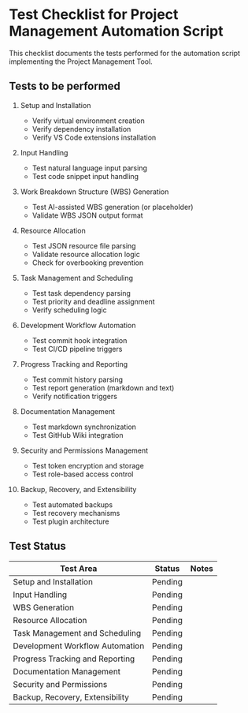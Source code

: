 # Test Checklist for Project Management Automation Script

This checklist documents the tests performed for the automation script implementing the Project Management Tool.

## Tests to be performed

1. Setup and Installation
   - Verify virtual environment creation
   - Verify dependency installation
   - Verify VS Code extensions installation

2. Input Handling
   - Test natural language input parsing
   - Test code snippet input handling

3. Work Breakdown Structure (WBS) Generation
   - Test AI-assisted WBS generation (or placeholder)
   - Validate WBS JSON output format

4. Resource Allocation
   - Test JSON resource file parsing
   - Validate resource allocation logic
   - Check for overbooking prevention

5. Task Management and Scheduling
   - Test task dependency parsing
   - Test priority and deadline assignment
   - Verify scheduling logic

6. Development Workflow Automation
   - Test commit hook integration
   - Test CI/CD pipeline triggers

7. Progress Tracking and Reporting
   - Test commit history parsing
   - Test report generation (markdown and text)
   - Verify notification triggers

8. Documentation Management
   - Test markdown synchronization
   - Test GitHub Wiki integration

9. Security and Permissions Management
   - Test token encryption and storage
   - Test role-based access control

10. Backup, Recovery, and Extensibility
    - Test automated backups
    - Test recovery mechanisms
    - Test plugin architecture

## Test Status

| Test Area                          | Status  | Notes                  |
|----------------------------------|---------|------------------------|
| Setup and Installation            | Pending |                        |
| Input Handling                   | Pending |                        |
| WBS Generation                   | Pending |                        |
| Resource Allocation              | Pending |                        |
| Task Management and Scheduling   | Pending |                        |
| Development Workflow Automation  | Pending |                        |
| Progress Tracking and Reporting  | Pending |                        |
| Documentation Management         | Pending |                        |
| Security and Permissions         | Pending |                        |
| Backup, Recovery, Extensibility  | Pending |                        |
